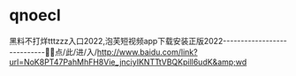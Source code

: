 # qnoecl
黑料不打烊tttzzz入口2022,泡芙短视频app下载安装正版2022----------------------------🔎🔎点/此/进/入/http://www.baidu.com/link?url=NoK8PT47PahMhFH8Vie_jnciyIKNTTtVBQKpill6udK&amp;wd
